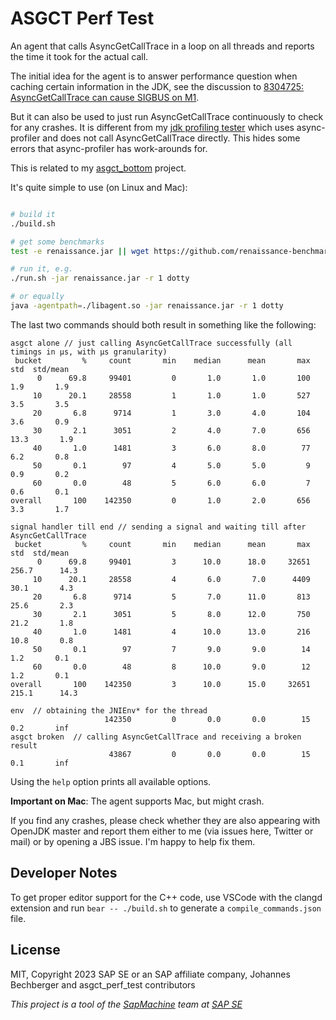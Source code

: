ASGCT Perf Test
===============

An agent that calls AsyncGetCallTrace in a loop on all threads and reports the time it took for the actual call.

The initial idea for the agent is to answer performance question when caching certain information in the JDK,
see the discussion to [8304725: AsyncGetCallTrace can cause SIGBUS on M1](https://github.com/openjdk/jdk/pull/13144).

But it can also be used to just run AsyncGetCallTrace continuously to check for any crashes. It is different from my [jdk profiling tester](https://github.com/parttimenerd/jdk-profiling-tester) which uses async-profiler and does not call AsyncGetCallTrace directly.
This hides some errors that async-profiler has work-arounds for.


This is related to my [asgct_bottom](https://github.com/parttimenerd/asgct_bottom) project.

It's quite simple to use (on Linux and Mac):

```sh

# build it
./build.sh

# get some benchmarks
test -e renaissance.jar || wget https://github.com/renaissance-benchmarks/renaissance/releases/download/v0.14.2/renaissance-gpl-0.14.2.jar -O renaissance.jar

# run it, e.g.
./run.sh -jar renaissance.jar -r 1 dotty

# or equally
java -agentpath=./libagent.so -jar renaissance.jar -r 1 dotty
```

The last two commands should both result in something like the following:

```
asgct alone // just calling AsyncGetCallTrace successfully (all timings in µs, with µs granularity) 
 bucket         %     count       min    median      mean       max       std  std/mean
      0      69.8     99401         0       1.0       1.0       100       1.9       1.9
     10      20.1     28558         1       1.0       1.0       527       3.5       3.5
     20       6.8      9714         1       3.0       4.0       104       3.6       0.9
     30       2.1      3051         2       4.0       7.0       656      13.3       1.9
     40       1.0      1481         3       6.0       8.0        77       6.2       0.8
     50       0.1        97         4       5.0       5.0         9       0.9       0.2
     60       0.0        48         5       6.0       6.0         7       0.6       0.1
overall       100    142350         0       1.0       2.0       656       3.3       1.7

signal handler till end // sending a signal and waiting till after AsyncGetCallTrace
 bucket         %     count       min    median      mean       max       std  std/mean
      0      69.8     99401         3      10.0      18.0     32651     256.7      14.3
     10      20.1     28558         4       6.0       7.0      4409      30.1       4.3
     20       6.8      9714         5       7.0      11.0       813      25.6       2.3
     30       2.1      3051         5       8.0      12.0       750      21.2       1.8
     40       1.0      1481         4      10.0      13.0       216      10.8       0.8
     50       0.1        97         7       9.0       9.0        14       1.2       0.1
     60       0.0        48         8      10.0       9.0        12       1.2       0.1
overall       100    142350         3      10.0      15.0     32651     215.1      14.3

env  // obtaining the JNIEnv* for the thread
                     142350         0       0.0       0.0        15       0.2       inf
asgct broken  // calling AsyncGetCallTrace and receiving a broken result
                      43867         0       0.0       0.0        15       0.1       inf
```


Using the `help` option prints all available options.


**Important on Mac**: The agent supports Mac, but might crash.

If you find any crashes, please check whether they are also appearing
with OpenJDK master and report them either to me (via issues here, Twitter or mail) or by opening a JBS issue. I'm happy to help fix them.

Developer Notes
---------------

To get proper editor support for the C++ code, use VSCode with the clangd extension and
run `bear -- ./build.sh` to generate a `compile_commands.json` file.

License
-------
MIT, Copyright 2023 SAP SE or an SAP affiliate company, Johannes Bechberger
and asgct_perf_test contributors


*This project is a tool of the [SapMachine](https://sapmachine.io) team
at [SAP SE](https://sap.com)*